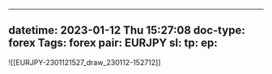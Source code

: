 
---
datetime: 2023-01-12 Thu 15:27:08
doc-type: forex
Tags: forex
pair: EURJPY
sl:
tp:
ep:
---

![[EURJPY-2301121527_draw_230112-152712]]